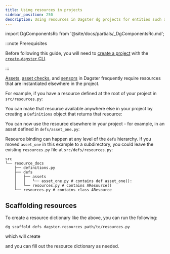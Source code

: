 ```yaml
---
title: Using resources in projects
sidebar_position: 250
description: Using resources in Dagster dg projects for entities such as assets, asset checks, and sensors.
---
```


import DgComponentsRc from '@site/docs/partials/\_DgComponentsRc.md';

<DgComponentsRc />

:::note Prerequisites

Before following this guide, you will need to [create a project](/guides/build/projects/creating-a-new-project) with the [`create-dagster` CLI](/api/dg/create-dagster).

:::

[Assets](/guides/build/assets), [asset checks](/guides/test/asset-checks), and [sensors](/guides/automate/sensors) in Dagster frequently require resources that are instantiated elsewhere in the project.

For example, if you have a resource defined at the root of your project in `src/resources.py`:

<CodeExample path="docs_snippets/docs_snippets/guides/dg/using-resources/2-resources-at-defs-root.py" title="src/resources.py" />

You can make that resource available anywhere else in your project by creating a `Definitions` object that returns that resource:

<CodeExample path="docs_snippets/docs_snippets/guides/dg/using-resources/3-resource-defs-at-project-root.py" title="src/resources.py" />

You can now use the resource elsewhere in your project - for example, in an asset defined in `defs/asset_one.py`:

<CodeExample path="docs_snippets/docs_snippets/guides/dg/using-resources/1-asset-one.py" title="defs/asset_one.py"
 />


Resource binding can happen at any level of the `defs` hierarchy. If you moved `asset_one` in this example to a subdirectory, you could leave the existing `resources.py` file at `src/defs/resources.py`:

```
src
└── resource_docs
    ├── definitions.py
    ├── defs
    │   ├── assets
    │   │   └── asset_one.py # contains def asset_one():
    │   └── resources.py # contains AResource()
    └── resources.py # contains class AResource
```

## Scaffolding resources

To create a resource dictionary like the above, you can run the following:

```
dg scaffold defs dagster.resources path/to/resources.py
```

which will create

<CodeExample path="docs_snippets/docs_snippets/guides/dg/using-resources/4-scaffolded-resource-defs.py" />

and you can fill out the resource dictionary as needed.
